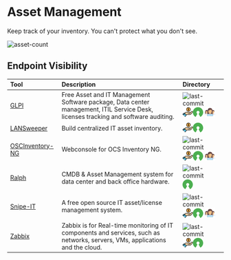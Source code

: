 # Asset Management

Keep track of your inventory. You can't protect what you don't see.

![asset-count](https://img.shields.io/badge/Tools%20%26%20Resources%20Available-5-3c85d4?style=for-the-badge)




## Endpoint Visibility

| Tool | Description | Directory |
| :--- | :--- | :--- |
| [GLPI](https://github.com/glpi-project/glpi) | Free Asset and IT Management Software package, Data center management, ITIL Service Desk, licenses tracking and software auditing. | ![last-commit](https://img.shields.io/github/last-commit/glpi-project/glpi?color=3c85d4&style=flat-square) ![freemium-service](../icons/freemium-service.png)![opensource](../icons/opensource.png) ![register-profile](../icons/register-profile.png) |
| [LANSweeper](https://www.lansweeper.com/) | Build centralized IT asset inventory. | ![freemium-service](../icons/freemium-service.png)![opensource](../icons/opensource.png) |
| [OSCInventory-NG](https://github.com/OCSInventory-NG/OCSInventory-ocsreports) | Webconsole for OCS Inventory NG.  | ![last-commit](https://img.shields.io/github/last-commit/OCSInventory-NG/OCSInventory-ocsreports?color=3c85d4&style=flat-square) ![freemium-service](../icons/freemium-service.png)![opensource](../icons/opensource.png) ![register-profile](../icons/register-profile.png) |
| [Ralph](https://github.com/allegro/ralph) | CMDB & Asset Management system for data center and back office hardware. | ![last-commit](https://img.shields.io/github/last-commit/allegro/ralph?color=3c85d4&style=flat-square) ![opensource](../icons/opensource.png)  |
| [Snipe-IT](https://github.com/snipe/snipe-it) | A free open source IT asset/license management system. | ![last-commit](https://img.shields.io/github/last-commit/snipe/snipe-it?color=3c85d4&style=flat-square) ![freemium-service](../icons/freemium-service.png)![opensource](../icons/opensource.png) ![register-profile](../icons/register-profile.png) |
| [Zabbix](https://github.com/zabbix/zabbix) |  Zabbix is for Real-time monitoring of IT components and services, such as networks, servers, VMs, applications and the cloud.  | ![last-commit](https://img.shields.io/github/last-commit/zabbix/zabbix?color=3c85d4&style=flat-square) ![freemium-service](../icons/freemium-service.png)![opensource](../icons/opensource.png) |